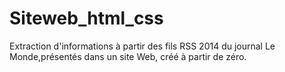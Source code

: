 # Siteweb_html_css
Extraction d'informations à partir des fils RSS 2014 du journal Le Monde,présentés dans un site Web, créé à partir de zéro.
